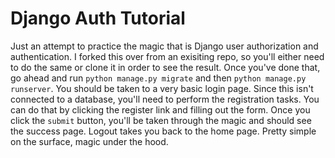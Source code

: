 # Django Auth Tutorial

Just an attempt to practice the magic that is Django user authorization and authentication. I forked this over from an exisiting repo, so you'll either need to do the same or clone it in order to see the result. Once you've done that, go ahead and run `python manage.py migrate` and then `python manage.py runserver`. You should be taken to a very basic login page. Since this isn't connected to a database, you'll need to perform the registration tasks. You can do that by clicking the register link and filling out the form. Once you click the `submit` button, you'll be taken through the magic and should see the success page. Logout takes you back to the home page. Pretty simple on the surface, magic under the hood. 
